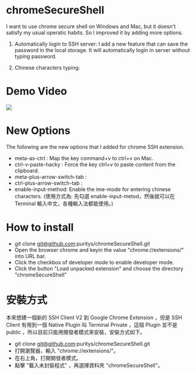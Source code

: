 # chromeSecureShell

I want to use chrome secure shell on Windows and Mac, but it doesn't satisfy my usual operatic habits.
So I improved it by adding more options.

1. Automatically login to SSH server: I add a new feature that can save the password in the local storage. It will automatically login in server without typing password.

2. Chinese characters typing:


# Demo Video
<a href="http://www.youtube.com/watch?v=6wygEEF8mDc" target="_blank">
  <img src="http://img.youtube.com/vi/6wygEEF8mDc/2.jpg">
</a>


# New Options

The following are the new options that I added for chrome SSH extension.

* meta-as-ctrl : Map the key command+v to ctrl+v on Mac.
* ctrl-v-paste-hacky : Force the key ctrl+v to paste content from the clipboard.
* meta-plus-arrow-switch-tab :
* ctrl-plus-arrow-switch-tab :
* enable-input-method: Enable the ime-mode for entering chinese characters. (使用方式為: 先勾選 enable-input-metod，然後就可以在 Terminal 輸入中文，各種輸入法都能使用。)

# How to install

* git clone git@github.com:puritys/chromeSecureShell.git
* Open the browser chrome and keyin the value "chrome://extensions/" into URL bar.
* Click the checkbox of developer mode to enable developer mode.
* Click the button "Load unpacked extension" and choose the directory "chromeSecureShell"
 

# 安裝方式

本來想建一個新的  SSH Client V2 到 Google Chrome Extension ，但是 SSH Client 有用到一個 Native Plugin 叫 Terminal Private ，這個 Plugin 並不是 public ，所以目前只能用開發者模式來安裝，安裝方式如下。

* git clone git@github.com:puritys/chromeSecureShell.git
* 打開瀏覽器，輸入 "chrome://extensions/"。
* 在右上角，打開開發者模式。
* 點擊 "載入未封裝程式" ，再選擇資料夾 "chromeSecureShell"。


